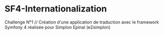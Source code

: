 # SF4-Internationalization
Challenge N°1 // Création d'une application de traduction avec le framework Symfony 4 réalisée pour Simplon Epinal (e2simplon)
